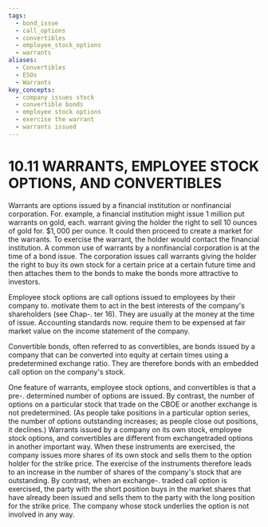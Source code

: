 ```yaml
---
tags:
  - bond_issue
  - call_options
  - convertibles
  - employee_stock_options
  - warrants
aliases:
  - Convertibles
  - ESOs
  - Warrants
key_concepts:
  - company issues stock
  - convertible bonds
  - employee stock options
  - exercise the warrant
  - warrants issued
---
```


# 10.11 WARRANTS, EMPLOYEE STOCK OPTIONS, AND CONVERTIBLES  

Warrants are options issued by a financial institution or nonfinancial corporation. For. example, a financial institution might issue 1 million put warrants on gold, each. warrant giving the holder the right to sell 10 ounces of gold for. $\$1,000$ per ounce. It could then proceed to create a market for the warrants. To exercise the warrant, the holder would contact the financial institution. A common use of warrants by a nonfinancial corporation is at the time of a bond issue. The corporation issues call warrants giving the holder the right to buy its own stock for a certain price at a certain future time and then attaches them to the bonds to make the bonds more attractive to investors.  

Employee stock options are call options issued to employees by their company to. motivate them to act in the best interests of the company's shareholders (see Chap-. ter 16). They are usually at the money at the time of issue. Accounting standards now. require them to be expensed at fair market value on the income statement of the company.  

Convertible bonds, often referred to as convertibles, are bonds issued by a company that can be converted into equity at certain times using a predetermined exchange ratio. They are therefore bonds with an embedded call option on the company's stock.  

One feature of warrants, employee stock options, and convertibles is that a pre-. determined number of options are issued. By contrast, the number of options on a particular stock that trade on the CBOE or another exchange is not predetermined. (As people take positions in a particular option series, the number of options outstanding increases; as people close out positions, it declines.) Warrants issued by a company on its own stock, employee stock options, and convertibles are different from exchangetraded options in another important way. When these instruments are exercised, the company issues more shares of its own stock and sells them to the option holder for the strike price. The exercise of the instruments therefore leads to an increase in the number of shares of the company's stock that are outstanding. By contrast, when an exchange-. traded call option is exercised, the party with the short position buys in the market shares that have already been issued and sells them to the party with the long position for the strike price. The company whose stock underlies the option is not involved in any way.  
